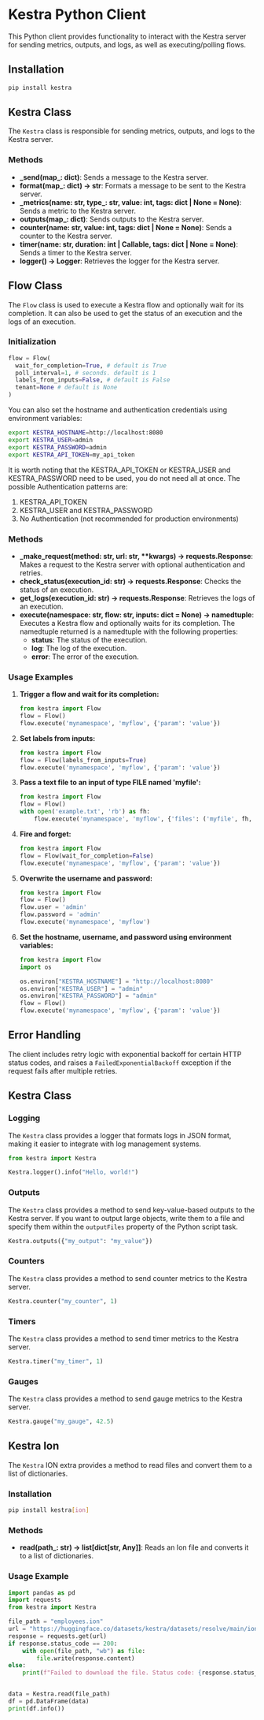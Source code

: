 # Kestra Python Client

This Python client provides functionality to interact with the Kestra server for sending metrics, outputs, and logs, as well as executing/polling flows.

## Installation

```bash
pip install kestra
```

## Kestra Class

The `Kestra` class is responsible for sending metrics, outputs, and logs to the Kestra server.

### Methods

- **\_send(map\_: dict)**: Sends a message to the Kestra server.
- **format(map\_: dict) -> str**: Formats a message to be sent to the Kestra server.
- **\_metrics(name: str, type\_: str, value: int, tags: dict | None = None)**: Sends a metric to the Kestra server.
- **outputs(map\_: dict)**: Sends outputs to the Kestra server.
- **counter(name: str, value: int, tags: dict | None = None)**: Sends a counter to the Kestra server.
- **timer(name: str, duration: int | Callable, tags: dict | None = None)**: Sends a timer to the Kestra server.
- **logger() -> Logger**: Retrieves the logger for the Kestra server.

## Flow Class

The `Flow` class is used to execute a Kestra flow and optionally wait for its completion. It can also be used to get the status of an execution and the logs of an execution.

### Initialization

```python
flow = Flow(
  wait_for_completion=True, # default is True
  poll_interval=1, # seconds. default is 1  
  labels_from_inputs=False, # default is False
  tenant=None # default is None
)
```

You can also set the hostname and authentication credentials using environment variables:

```bash
export KESTRA_HOSTNAME=http://localhost:8080
export KESTRA_USER=admin
export KESTRA_PASSWORD=admin
export KESTRA_API_TOKEN=my_api_token
```

It is worth noting that the KESTRA_API_TOKEN or KESTRA_USER and KESTRA_PASSWORD need to be used, you do not need all at once. The possible Authentication patterns are:

1. KESTRA_API_TOKEN
2. KESTRA_USER and KESTRA_PASSWORD
3. No Authentication (not recommended for production environments)

### Methods

- **_make_request(method: str, url: str, \*\*kwargs) -> requests.Response**: Makes a request to the Kestra server with optional authentication and retries.
- **check_status(execution_id: str) -> requests.Response**: Checks the status of an execution.
- **get_logs(execution_id: str) -> requests.Response**: Retrieves the logs of an execution.
- **execute(namespace: str, flow: str, inputs: dict = None) -> namedtuple**: Executes a Kestra flow and optionally waits for its completion. The namedtuple returned is a namedtuple with the following properties:
  - **status**: The status of the execution.
  - **log**: The log of the execution.
  - **error**: The error of the execution.

### Usage Examples

1. **Trigger a flow and wait for its completion:**

    ```python
    from kestra import Flow
    flow = Flow()
    flow.execute('mynamespace', 'myflow', {'param': 'value'})
    ```

2. **Set labels from inputs:**

    ```python
    from kestra import Flow
    flow = Flow(labels_from_inputs=True)
    flow.execute('mynamespace', 'myflow', {'param': 'value'})
    ```

3. **Pass a text file to an input of type FILE named 'myfile':**

    ```python
    from kestra import Flow
    flow = Flow()
    with open('example.txt', 'rb') as fh:
        flow.execute('mynamespace', 'myflow', {'files': ('myfile', fh, 'text/plain')})
    ```

4. **Fire and forget:**

    ```python
    from kestra import Flow
    flow = Flow(wait_for_completion=False)
    flow.execute('mynamespace', 'myflow', {'param': 'value'})
    ```

5. **Overwrite the username and password:**

    ```python
    from kestra import Flow
    flow = Flow()
    flow.user = 'admin'
    flow.password = 'admin'
    flow.execute('mynamespace', 'myflow')
    ```

6. **Set the hostname, username, and password using environment variables:**

    ```python
    from kestra import Flow
    import os

    os.environ["KESTRA_HOSTNAME"] = "http://localhost:8080"
    os.environ["KESTRA_USER"] = "admin"
    os.environ["KESTRA_PASSWORD"] = "admin"
    flow = Flow()
    flow.execute('mynamespace', 'myflow', {'param': 'value'})
    ```

## Error Handling

The client includes retry logic with exponential backoff for certain HTTP status codes, and raises a `FailedExponentialBackoff` exception if the request fails after multiple retries.

## Kestra Class

### Logging

The `Kestra` class provides a logger that formats logs in JSON format, making it easier to integrate with log management systems.

```python
from kestra import Kestra

Kestra.logger().info("Hello, world!")
```

### Outputs

The `Kestra` class provides a method to send key-value-based outputs to
the Kestra server. If you want to output large objects, write them to a
file and specify them within the `outputFiles` property of the Python
script task.

```python
Kestra.outputs({"my_output": "my_value"})
```

### Counters

The `Kestra` class provides a method to send counter metrics to the Kestra server.

```python
Kestra.counter("my_counter", 1)
```

### Timers

The `Kestra` class provides a method to send timer metrics to the Kestra server.

```python
Kestra.timer("my_timer", 1)
```

### Gauges

The `Kestra` class provides a method to send gauge metrics to the Kestra server.

```python
Kestra.gauge("my_gauge", 42.5)
```

## Kestra Ion

The `Kestra` ION extra provides a method to read files and convert them to a list of dictionaries.

### Installation

```bash
pip install kestra[ion]
```
### Methods

- **read(path_: str) -> list[dict[str, Any]]**: Reads an Ion file and converts it to a list of dictionaries.

### Usage Example

```python
import pandas as pd
import requests
from kestra import Kestra

file_path = "employees.ion"
url = "https://huggingface.co/datasets/kestra/datasets/resolve/main/ion/employees.ion"
response = requests.get(url)
if response.status_code == 200:
    with open(file_path, "wb") as file:
        file.write(response.content)
else:
    print(f"Failed to download the file. Status code: {response.status_code}")


data = Kestra.read(file_path)
df = pd.DataFrame(data)
print(df.info())
```


